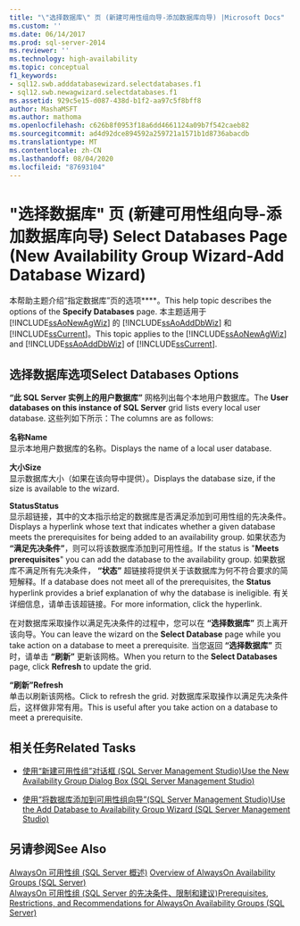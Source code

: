 ```yaml
---
title: "\"选择数据库\" 页 (新建可用性组向导-添加数据库向导) |Microsoft Docs"
ms.custom: ''
ms.date: 06/14/2017
ms.prod: sql-server-2014
ms.reviewer: ''
ms.technology: high-availability
ms.topic: conceptual
f1_keywords:
- sql12.swb.adddatabasewizard.selectdatabases.f1
- sql12.swb.newagwizard.selectdatabases.f1
ms.assetid: 929c5e15-d087-438d-b1f2-aa97c5f8bff8
author: MashaMSFT
ms.author: mathoma
ms.openlocfilehash: c626b8f0953f18a6dd4661124a09b7f542caeb82
ms.sourcegitcommit: ad4d92dce894592a259721a1571b1d8736abacdb
ms.translationtype: MT
ms.contentlocale: zh-CN
ms.lasthandoff: 08/04/2020
ms.locfileid: "87693104"
---
```

# <a name="select-databases-page-new-availability-group-wizard-add-database-wizard"></a><span data-ttu-id="f2156-102">"选择数据库" 页 (新建可用性组向导-添加数据库向导) </span><span class="sxs-lookup"><span data-stu-id="f2156-102">Select Databases Page (New Availability Group Wizard-Add Database Wizard)</span></span>
  <span data-ttu-id="f2156-103">本帮助主题介绍“指定数据库”页的选项\*\*\*\*。</span><span class="sxs-lookup"><span data-stu-id="f2156-103">This help topic describes the options of the **Specify Databases** page.</span></span> <span data-ttu-id="f2156-104">本主题适用于 [!INCLUDE[ssAoNewAgWiz](../../../includes/ssaonewagwiz-md.md)] 的 [!INCLUDE[ssAoAddDbWiz](../../../includes/ssaoadddbwiz-md.md)] 和 [!INCLUDE[ssCurrent](../../../includes/sscurrent-md.md)]。</span><span class="sxs-lookup"><span data-stu-id="f2156-104">This topic applies to the [!INCLUDE[ssAoNewAgWiz](../../../includes/ssaonewagwiz-md.md)] and [!INCLUDE[ssAoAddDbWiz](../../../includes/ssaoadddbwiz-md.md)] of [!INCLUDE[ssCurrent](../../../includes/sscurrent-md.md)].</span></span>  
  
##  <a name="select-databases-options"></a><a name="PageOptions"></a><span data-ttu-id="f2156-105">选择数据库选项</span><span class="sxs-lookup"><span data-stu-id="f2156-105">Select Databases Options</span></span>  
 <span data-ttu-id="f2156-106">**“此 SQL Server 实例上的用户数据库”** 网格列出每个本地用户数据库。</span><span class="sxs-lookup"><span data-stu-id="f2156-106">The **User databases on this instance of SQL Server** grid lists every local user database.</span></span> <span data-ttu-id="f2156-107">这些列如下所示：</span><span class="sxs-lookup"><span data-stu-id="f2156-107">The columns are as follows:</span></span>  
  
 <span data-ttu-id="f2156-108">**名称**</span><span class="sxs-lookup"><span data-stu-id="f2156-108">**Name**</span></span>  
 <span data-ttu-id="f2156-109">显示本地用户数据库的名称。</span><span class="sxs-lookup"><span data-stu-id="f2156-109">Displays the name of a local user database.</span></span>  
  
 <span data-ttu-id="f2156-110">**大小**</span><span class="sxs-lookup"><span data-stu-id="f2156-110">**Size**</span></span>  
 <span data-ttu-id="f2156-111">显示数据库大小（如果在该向导中提供）。</span><span class="sxs-lookup"><span data-stu-id="f2156-111">Displays the database size, if the size is available to the wizard.</span></span>  
  
 <span data-ttu-id="f2156-112">**Status**</span><span class="sxs-lookup"><span data-stu-id="f2156-112">**Status**</span></span>  
 <span data-ttu-id="f2156-113">显示超链接，其中的文本指示给定的数据库是否满足添加到可用性组的先决条件。</span><span class="sxs-lookup"><span data-stu-id="f2156-113">Displays a hyperlink whose text that indicates whether a given database meets the prerequisites for being added to an availability group.</span></span> <span data-ttu-id="f2156-114">如果状态为 **“满足先决条件”**，则可以将该数据库添加到可用性组。</span><span class="sxs-lookup"><span data-stu-id="f2156-114">If the status is "**Meets prerequisites**" you can add the database to the availability group.</span></span> <span data-ttu-id="f2156-115">如果数据库不满足所有先决条件， **“状态”** 超链接将提供关于该数据库为何不符合要求的简短解释。</span><span class="sxs-lookup"><span data-stu-id="f2156-115">If a database does not meet all of the prerequisites, the **Status** hyperlink provides a brief explanation of why the database is ineligible.</span></span> <span data-ttu-id="f2156-116">有关详细信息，请单击该超链接。</span><span class="sxs-lookup"><span data-stu-id="f2156-116">For more information, click the hyperlink.</span></span>  
  
 <span data-ttu-id="f2156-117">在对数据库采取操作以满足先决条件的过程中，您可以在 **“选择数据库”** 页上离开该向导。</span><span class="sxs-lookup"><span data-stu-id="f2156-117">You can leave the wizard on the **Select Database** page while you take action on a database to meet a prerequisite.</span></span> <span data-ttu-id="f2156-118">当您返回 **“选择数据库”** 页时，请单击 **“刷新”** 更新该网格。</span><span class="sxs-lookup"><span data-stu-id="f2156-118">When you return to the **Select Databases** page, click **Refresh** to update the grid.</span></span>  
  
 <span data-ttu-id="f2156-119">**“刷新”**</span><span class="sxs-lookup"><span data-stu-id="f2156-119">**Refresh**</span></span>  
 <span data-ttu-id="f2156-120">单击以刷新该网格。</span><span class="sxs-lookup"><span data-stu-id="f2156-120">Click to refresh the grid.</span></span> <span data-ttu-id="f2156-121">对数据库采取操作以满足先决条件后，这样做非常有用。</span><span class="sxs-lookup"><span data-stu-id="f2156-121">This is useful after you take action on a database to meet a prerequisite.</span></span>  
  
##  <a name="related-tasks"></a><a name="RelatedTasks"></a> <span data-ttu-id="f2156-122">相关任务</span><span class="sxs-lookup"><span data-stu-id="f2156-122">Related Tasks</span></span>  
  
-   [<span data-ttu-id="f2156-123">使用“新建可用性组”对话框 (SQL Server Management Studio)</span><span class="sxs-lookup"><span data-stu-id="f2156-123">Use the New Availability Group Dialog Box &#40;SQL Server Management Studio&#41;</span></span>](use-the-new-availability-group-dialog-box-sql-server-management-studio.md)  
  
-   [<span data-ttu-id="f2156-124">使用“将数据库添加到可用性组向导”(SQL Server Management Studio)</span><span class="sxs-lookup"><span data-stu-id="f2156-124">Use the Add Database to Availability Group Wizard &#40;SQL Server Management Studio&#41;</span></span>](availability-group-add-database-to-group-wizard.md)  
  
## <a name="see-also"></a><span data-ttu-id="f2156-125">另请参阅</span><span class="sxs-lookup"><span data-stu-id="f2156-125">See Also</span></span>  
 <span data-ttu-id="f2156-126">[AlwaysOn 可用性组 &#40;SQL Server 概述&#41;](overview-of-always-on-availability-groups-sql-server.md) </span><span class="sxs-lookup"><span data-stu-id="f2156-126">[Overview of AlwaysOn Availability Groups &#40;SQL Server&#41;](overview-of-always-on-availability-groups-sql-server.md) </span></span>  
 [<span data-ttu-id="f2156-127">AlwaysOn 可用性组 &#40;SQL Server 的先决条件、限制和建议&#41;</span><span class="sxs-lookup"><span data-stu-id="f2156-127">Prerequisites, Restrictions, and Recommendations for AlwaysOn Availability Groups &#40;SQL Server&#41;</span></span>](prereqs-restrictions-recommendations-always-on-availability.md)  
  
  
